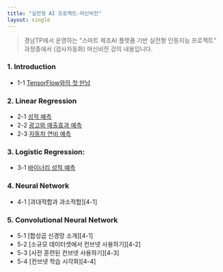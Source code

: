 ```yaml
---
title: "실전형 AI 프로젝트-머신비전"
layout: single
---
```


> 경남TP에서 운영하는 "스마트 제조AI 플랫폼 기반 실전형 인동지능 프로젝트" 과정중에서 (검사자동화) 머신비전 강의 내용입니다.

### 1. Introduction
* 1-1 [TensorFlow와의 첫 만남][1-1]

### 2. Linear Regression
* 2-1 [성적 예측][2-1]
* 2-2 [광고와 매출효과 예측][2-2]
* 2-3 [자동차 연비 예측][2-3]

### 3. Logistic Regression:
* 3-1 [바이너리 성적 예측][3-1]

### 4. Neural Network
* 4-1 [과대적합과 과소적합][4-1]

### 5. Convolutional Neural Network
* 5-1 [합성곱 신경망 소개][4-1]
* 5-2 [소규모 데이터셋에서 컨브넷 사용하기][4-2]
* 5-3 [사전 훈련된 컨브넷 사용하기][4-3]
* 5-4 [컨브넷 학습 시각화][4-4]

[1-1]: https://colab.research.google.com/drive/1Flt5SoEBvJz4Yd_W-SB2aa-0OenKA3i1
[2-1]: https://colab.research.google.com/drive/1EDOyahnl-dsiPhVPflc_Iy8Tln6IJD88
[2-2]: https://colab.research.google.com/drive/1ZLeRqG0JsnaEp9bFtJvnBqUMC4Xw7sdT
[2-3]: https://colab.research.google.com/drive/1rl7_0bIalGARY2AuMbU1X-63gy5Eodr9?usp=sharing
[3-1]: https://colab.research.google.com/drive/1EDoVEihxJeA_3-LCZvcuugRnyBI5CWDd
